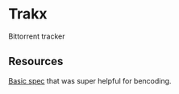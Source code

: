# Trakx

Bittorrent tracker

## Resources

[Basic spec](https://wiki.theory.org/index.php/BitTorrentSpecification) that was super helpful for bencoding.
